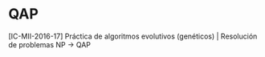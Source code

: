 # QAP
[IC-MII-2016-17] Práctica de algoritmos evolutivos (genéticos) | Resolución de problemas NP -> QAP
